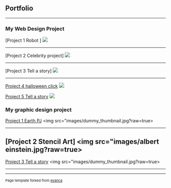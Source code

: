 ## Portfolio

---

### My Web Design Project

[Project 1 Robot ]
<img src="(https://trinket.io/html/06f214ed37))"/>

---
[Project 2 Celebrity project]
<img src="(https://trinket.io/html/7bc9715147?runMode=autorun)"/>

---
[Project 3 Tell a story]
<img src="(https://trinket.io/html/0158dd8a31?runMode=autorun)"/>

---
[Project 4 halloween click](http://example.com/)
<img src="((https://trinket.io/html/6d1bc6967c))"/>

[Project 5 Tell a story](http://example.com/)
<img src="((https://trinket.io/html/46b1ed3ee9))"/>

### My graphic design project 

[Project 1 Earth PJ](/sample_page)
<img src="images/dummy_thumbnail.jpg?raw=true>

---
[Project 2 Stencil Art]
<img src="images/albert einstein.jpg?raw=true>
---
[Project 3 Tell a story](http://example.com/)
<img src="images/dummy_thumbnail.jpg?raw=true>

---






---
<p style="font-size:11px">Page template forked from <a href="https://github.com/evanca/quick-portfolio">evanca</a></p>
<!-- Remove above link if you don't want to attibute -->
